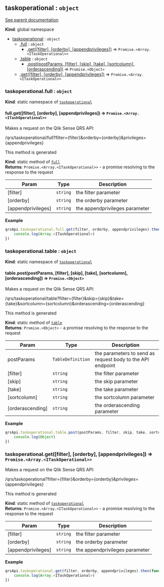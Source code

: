 <a name="taskoperational"></a>
## taskoperational : <code>object</code>
[See parent documentation](qrs.md)

**Kind**: global namespace  

* [taskoperational](#taskoperational) : <code>object</code>
  * [.full](#taskoperational.full) : <code>object</code>
    * [.get([filter], [orderby], [appendprivileges])](#taskoperational.full.get) ⇒ <code>Promise.&lt;Array.&lt;ITaskOperational&gt;&gt;</code>
  * [.table](#taskoperational.table) : <code>object</code>
    * [.post(postParams, [filter], [skip], [take], [sortcolumn], [orderascending])](#taskoperational.table.post) ⇒ <code>Promise.&lt;Object&gt;</code>
  * [.get([filter], [orderby], [appendprivileges])](#taskoperational.get) ⇒ <code>Promise.&lt;Array.&lt;ITaskOperational&gt;&gt;</code>

<a name="taskoperational.full"></a>
### taskoperational.full : <code>object</code>
**Kind**: static namespace of <code>[taskoperational](#taskoperational)</code>  
<a name="taskoperational.full.get"></a>
#### full.get([filter], [orderby], [appendprivileges]) ⇒ <code>Promise.&lt;Array.&lt;ITaskOperational&gt;&gt;</code>
Makes a request on the Qlik Sense QRS API:

/qrs/taskoperational/full?filter={filter}&orderby={orderby}&privileges={appendprivileges}

This method is generated

**Kind**: static method of <code>[full](#taskoperational.full)</code>  
**Returns**: <code>Promise.&lt;Array.&lt;ITaskOperational&gt;&gt;</code> - a promise resolving to the response to the request  

| Param | Type | Description |
| --- | --- | --- |
| [filter] | <code>string</code> | the filter parameter |
| [orderby] | <code>string</code> | the orderby parameter |
| [appendprivileges] | <code>string</code> | the appendprivileges parameter |

**Example**  
```javascript
qrsApi.taskoperational.full.get(filter, orderby, appendprivileges).then(function(Array.<ITaskOperational>) {
	console.log(Array.<ITaskOperational>)
})
```
<a name="taskoperational.table"></a>
### taskoperational.table : <code>object</code>
**Kind**: static namespace of <code>[taskoperational](#taskoperational)</code>  
<a name="taskoperational.table.post"></a>
#### table.post(postParams, [filter], [skip], [take], [sortcolumn], [orderascending]) ⇒ <code>Promise.&lt;Object&gt;</code>
Makes a request on the Qlik Sense QRS API:

/qrs/taskoperational/table?filter={filter}&skip={skip}&take={take}&sortcolumn={sortcolumn}&orderascending={orderascending}

This method is generated

**Kind**: static method of <code>[table](#taskoperational.table)</code>  
**Returns**: <code>Promise.&lt;Object&gt;</code> - a promise resolving to the response to the request  

| Param | Type | Description |
| --- | --- | --- |
| postParams | <code>TableDefinition</code> | the parameters to send as request body to the API endpoint |
| [filter] | <code>string</code> | the filter parameter |
| [skip] | <code>string</code> | the skip parameter |
| [take] | <code>string</code> | the take parameter |
| [sortcolumn] | <code>string</code> | the sortcolumn parameter |
| [orderascending] | <code>string</code> | the orderascending parameter |

**Example**  
```javascript
qrsApi.taskoperational.table.post(postParams, filter, skip, take, sortcolumn, orderascending).then(function(Object) {
	console.log(Object)
})
```
<a name="taskoperational.get"></a>
### taskoperational.get([filter], [orderby], [appendprivileges]) ⇒ <code>Promise.&lt;Array.&lt;ITaskOperational&gt;&gt;</code>
Makes a request on the Qlik Sense QRS API:

/qrs/taskoperational?filter={filter}&orderby={orderby}&privileges={appendprivileges}

This method is generated

**Kind**: static method of <code>[taskoperational](#taskoperational)</code>  
**Returns**: <code>Promise.&lt;Array.&lt;ITaskOperational&gt;&gt;</code> - a promise resolving to the response to the request  

| Param | Type | Description |
| --- | --- | --- |
| [filter] | <code>string</code> | the filter parameter |
| [orderby] | <code>string</code> | the orderby parameter |
| [appendprivileges] | <code>string</code> | the appendprivileges parameter |

**Example**  
```javascript
qrsApi.taskoperational.get(filter, orderby, appendprivileges).then(function(Array.<ITaskOperational>) {
	console.log(Array.<ITaskOperational>)
})
```
